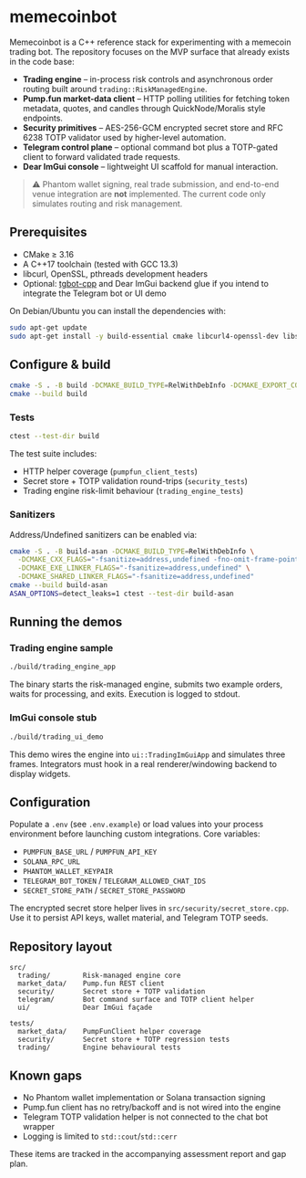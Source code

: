 # memecoinbot

Memecoinbot is a C++ reference stack for experimenting with a memecoin trading
bot. The repository focuses on the MVP surface that already exists in the code
base:

* **Trading engine** – in-process risk controls and asynchronous order routing
  built around `trading::RiskManagedEngine`.
* **Pump.fun market-data client** – HTTP polling utilities for fetching token
  metadata, quotes, and candles through QuickNode/Moralis style endpoints.
* **Security primitives** – AES-256-GCM encrypted secret store and RFC 6238
  TOTP validator used by higher-level automation.
* **Telegram control plane** – optional command bot plus a TOTP-gated client to
  forward validated trade requests.
* **Dear ImGui console** – lightweight UI scaffold for manual interaction.

> ⚠️ Phantom wallet signing, real trade submission, and end-to-end venue
> integration are **not** implemented. The current code only simulates routing
> and risk management.

## Prerequisites

* CMake ≥ 3.16
* A C++17 toolchain (tested with GCC 13.3)
* libcurl, OpenSSL, pthreads development headers
* Optional: [tgbot-cpp](https://github.com/reo7sp/tgbot-cpp) and Dear ImGui
  backend glue if you intend to integrate the Telegram bot or UI demo

On Debian/Ubuntu you can install the dependencies with:

```bash
sudo apt-get update
sudo apt-get install -y build-essential cmake libcurl4-openssl-dev libssl-dev
```

## Configure & build

```bash
cmake -S . -B build -DCMAKE_BUILD_TYPE=RelWithDebInfo -DCMAKE_EXPORT_COMPILE_COMMANDS=ON
cmake --build build
```

### Tests

```bash
ctest --test-dir build
```

The test suite includes:

* HTTP helper coverage (`pumpfun_client_tests`)
* Secret store + TOTP validation round-trips (`security_tests`)
* Trading engine risk-limit behaviour (`trading_engine_tests`)

### Sanitizers

Address/Undefined sanitizers can be enabled via:

```bash
cmake -S . -B build-asan -DCMAKE_BUILD_TYPE=RelWithDebInfo \
  -DCMAKE_CXX_FLAGS="-fsanitize=address,undefined -fno-omit-frame-pointer" \
  -DCMAKE_EXE_LINKER_FLAGS="-fsanitize=address,undefined" \
  -DCMAKE_SHARED_LINKER_FLAGS="-fsanitize=address,undefined"
cmake --build build-asan
ASAN_OPTIONS=detect_leaks=1 ctest --test-dir build-asan
```

## Running the demos

### Trading engine sample

```bash
./build/trading_engine_app
```

The binary starts the risk-managed engine, submits two example orders, waits for
processing, and exits. Execution is logged to stdout.

### ImGui console stub

```bash
./build/trading_ui_demo
```

This demo wires the engine into `ui::TradingImGuiApp` and simulates three
frames. Integrators must hook in a real renderer/windowing backend to display
widgets.

## Configuration

Populate a `.env` (see `.env.example`) or load values into your process
environment before launching custom integrations. Core variables:

* `PUMPFUN_BASE_URL` / `PUMPFUN_API_KEY`
* `SOLANA_RPC_URL`
* `PHANTOM_WALLET_KEYPAIR`
* `TELEGRAM_BOT_TOKEN` / `TELEGRAM_ALLOWED_CHAT_IDS`
* `SECRET_STORE_PATH` / `SECRET_STORE_PASSWORD`

The encrypted secret store helper lives in `src/security/secret_store.cpp`. Use
it to persist API keys, wallet material, and Telegram TOTP seeds.

## Repository layout

```
src/
  trading/        Risk-managed engine core
  market_data/    Pump.fun REST client
  security/       Secret store + TOTP validation
  telegram/       Bot command surface and TOTP client helper
  ui/             Dear ImGui façade

tests/
  market_data/    PumpFunClient helper coverage
  security/       Secret store + TOTP regression tests
  trading/        Engine behavioural tests
```

## Known gaps

* No Phantom wallet implementation or Solana transaction signing
* Pump.fun client has no retry/backoff and is not wired into the engine
* Telegram TOTP validation helper is not connected to the chat bot wrapper
* Logging is limited to `std::cout`/`std::cerr`

These items are tracked in the accompanying assessment report and gap plan.
